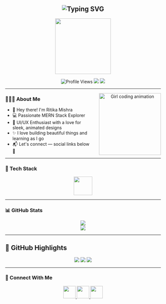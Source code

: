 <h2 align="center">
  <img src="https://readme-typing-svg.demolab.com?font=Fira+Code&pause=1000&color=FBA1B7&width=500&lines=Hey%2C+I'm+Ritika+Mishra+%F0%9F%92%97;MERN+Stack+Learner;Designing+Dreams+with+Code+%F0%9F%A4%9D;Always+Learning%2C+Creating%2C+Leveling+Up+%F0%9F%8C%9F" alt="Typing SVG" />
</h2>

<p align="center">
  <img src="https://raw.githubusercontent.com/innng/innng/master/assets/kyoko.gif" width="180px"/>
</p>

<p align="center">
  <img src="https://komarev.com/ghpvc/?username=Ritika5703&color=ff69b4" alt="Profile Views"/>
  <img src="https://img.shields.io/badge/Code%20with%20Heart-%F0%9F%92%96-ffb6c1" />
  <img src="https://img.shields.io/badge/Full%20Stack-Developer-blueviolet" />
</p>

---

<div align="center">
  <img src="https://user-images.githubusercontent.com/74038190/271839927-f5d2d866-d25c-4873-8d82-425d2c62fc2e.gif" align="right" width="200" alt="Girl coding animation" style="margin-left: 20px;"/>
</div>

### 💁🏻‍♀️ About Me

- 👋 Hey there! I'm Ritika Mishra  
- 💻 Passionate MERN Stack Explorer  
- 🌸 UI/UX Enthusiast with a love for sleek, animated designs  
- ✨ I love building beautiful things and learning as I go  
- 📬 Let's connect — social links below 💌


---

### 🔧 Tech Stack

<p align="center">
  <img src="https://skillicons.dev/icons?i=html,css,js,react,nodejs,express,mongodb,java,php,git,github,mysql" height="60">
</p>

---

### 📊 GitHub Stats

<p align="center">
  <img src="https://github-readme-stats.vercel.app/api?username=Ritika5703&theme=tokyonight&show_icons=true&hide_border=false"/>
  <br/>
  <img src="https://github-readme-stats.vercel.app/api/top-langs/?username=Ritika5703&layout=compact&theme=tokyonight"/>
</p>

---

## 🌷 GitHub Highlights

<p align="center">
  <img src="https://github-profile-summary-cards.vercel.app/api/cards/profile-details?username=Ritika5703&theme=tokyonight">
  <img src="https://github-profile-summary-cards.vercel.app/api/cards/repos-per-language?username=Ritika5703&theme=tokyonight">
  <img src="https://github-profile-summary-cards.vercel.app/api/cards/most-commit-language?username=Ritika5703&theme=tokyonight">
</p>

---

### 🔗 Connect With Me

<p align="center">
  <a href="https://www.linkedin.com/in/ritikamishra5703/" target="_blank">
    <img src="https://skillicons.dev/icons?i=linkedin" height="40" />
  </a>
  <a href="mailto:ritikamishra5703@example.com" target="_blank">
    <img src="https://skillicons.dev/icons?i=gmail" height="40" />
  </a>
  <a href="https://www.instagram.com/ritikaa5703/" target="_blank">
    <img src="https://skillicons.dev/icons?i=instagram" height="40" />
  </a>
</p>
